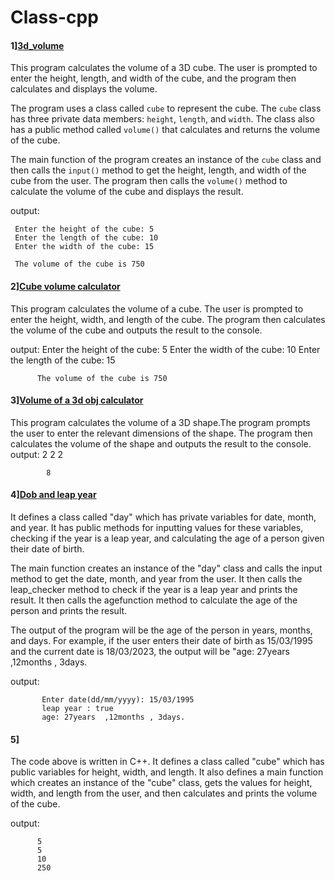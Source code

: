 # Class-cpp

#### 1][3d_volume](usingclass_3D_Cube_Volume_Calculator.cpp)
This program calculates the volume of a 3D cube. The user is prompted to enter the height, length, and width of the cube, and the program then calculates and displays the volume.

The program uses a class called `cube` to represent the cube. The `cube` class has three private data members: `height`, `length`, and `width`. The class also has a public method called `volume()` that calculates and returns the volume of the cube.

The main function of the program creates an instance of the `cube` class and then calls the `input()` method to get the height, length, and width of the cube from the user. The program then calls the `volume()` method to calculate the volume of the cube and displays the result.

output:

     Enter the height of the cube: 5
     Enter the length of the cube: 10
     Enter the width of the cube: 15

     The volume of the cube is 750
#### 2][Cube volume calculator](inputandprintvolusingclasswithfunc.cpp)

This program calculates the volume of a cube. The user is prompted to enter the height, width, and length of the cube. The program then calculates the volume of the cube and outputs the result to the console.

output:
          Enter the height of the cube: 5
          Enter the width of the cube: 10
          Enter the length of the cube: 15

          The volume of the cube is 750
#### 3][Volume of a 3d obj calculator](inputandprintvolusingclass.cpp)
 This program calculates the volume of a 3D shape.The program prompts the user to enter the relevant dimensions of the shape. The program then calculates the volume of the shape and outputs the result to the console.
  output:
            2
            2
            2

            8

#### 4][Dob and leap year]()
It defines a class called "day" which has private variables for date, month, and year. It has public methods for inputting values for these variables, checking if the year is a leap year, and calculating the age of a person given their date of birth.

The main function creates an instance of the "day" class and calls the input method to get the date, month, and year from the user. It then calls the leap_checker method to check if the year is a leap year and prints the result. It then calls the agefunction method to calculate the age of the person and prints the result.

The output of the program will be the age of the person in years, months, and days. For example, if the user enters their date of birth as 15/03/1995 and the current date is 18/03/2023, the output will be "age: 27years ,12months , 3days.

output:

           Enter date(dd/mm/yyyy): 15/03/1995
           leap year : true
           age: 27years  ,12months , 3days.
#### 5][]()
The code above is written in C++. It defines a class called "cube" which has public variables for height, width, and length. It also defines a main function which creates an instance of the "cube" class, gets the values for height, width, and length from the user, and then calculates and prints the volume of the cube.

output:

          5
          5
          10
          250
